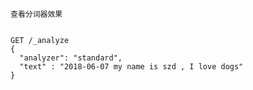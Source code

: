 `查看分词器效果`
<pre><code>
GET /_analyze
{
  "analyzer": "standard",
  "text" : "2018-06-07 my name is szd , I love dogs"
}
</code></pre>